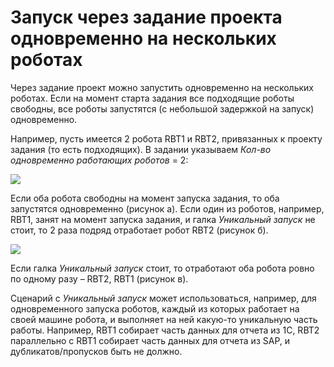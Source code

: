 # Запуск через задание проекта одновременно на нескольких роботах

Через задание проект можно запустить одновременно на нескольких роботах. Если на момент старта задания все подходящие роботы свободны, все роботы запустятся (с небольшой задержкой на запуск) одновременно.

Например, пусть имеется 2 робота RBT1 и RBT2, привязанных к проекту задания (то есть подходящих). В задании указываем *Кол-во одновременно работающих роботов* = 2:

![](../../../../orchestrator-new/resources/orchestrator-user/tasks/tasks-multiple-robots-1.PNG)

Если оба робота свободны на момент запуска задания, то оба запустятся одновременно (рисунок a). 
Если один из роботов, например, RBT1, занят на момент запуска задания, и галка *Уникальный запуск* не стоит, то 2 раза подряд отработает робот RBT2 (рисунок б). 

![](../../../../orchestrator-new/resources/orchestrator-user/tasks/tasks-multiple-robots-2.PNG)

Если галка *Уникальный запуск* стоит, то отработают оба робота ровно по одному разу – RBT2, RBT1 (рисунок в).

Сценарий с *Уникальный запуск* может использоваться, например, для одновременного запуска роботов, каждый из которых работает на своей машине робота, и выполняет на ней какую-то уникальную часть работы. 
Например, RBT1 собирает часть данных для отчета из 1С, RBT2 параллельно с RBT1 собирает часть данных для отчета из SAP, и дубликатов/пропусков быть не должно.
